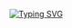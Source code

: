 
<!--
-->
[![Typing SVG](https://readme-typing-svg.demolab.com?font=Aldrich&pause=1000&color=27F73E&center=true&vCenter=true&width=435&lines=Buenas%2C+mi+gente+inteli-gente!+%F0%9F%A4%99%F0%9F%A7%A0)](https://git.io/typing-svg)
